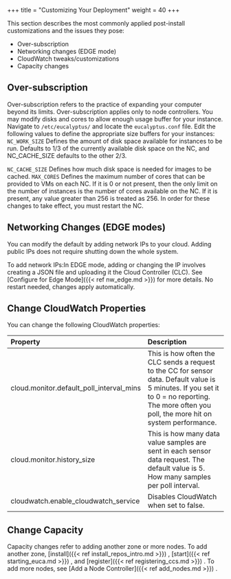 +++
title = "Customizing Your Deployment"
weight = 40
+++

This section describes the most commonly applied post-install customizations and the issues they pose: 

* Over-subscription 
* Networking changes (EDGE mode) 
* CloudWatch tweaks/customizations 
* Capacity changes

## Over-subscription
Over-subscription refers to the practice of expanding your computer beyond its limits. Over-subscription applies only to node controllers. You may modify disks and cores to allow enough usage buffer for your instance. Navigate to `/etc/eucalyptus/` and locate the `eucalyptus.conf` file. Edit the following values to define the appropriate size buffers for your instances: `NC_WORK_SIZE` Defines the amount of disk space available for instances to be run. Defaults to 1/3 of the currently available disk space on the NC, and NC_CACHE_SIZE defaults to the other 2/3. 

`NC_CACHE_SIZE` Defines how much disk space is needed for images to be cached. `MAX_CORES` Defines the maximum number of cores that can be provided to VMs on each NC. If it is 0 or not present, then the only limit on the number of instances is the number of cores available on the NC. If it is present, any value greater than 256 is treated as 256. In order for these changes to take effect, you must restart the NC. 


## Networking Changes (EDGE modes)
You can modify the default by adding network IPs to your cloud. Adding public IPs does not require shutting down the whole system.

To add network IPs:In EDGE mode, adding or changing the IP involves creating a JSON file and uploading it the Cloud Controller (CLC). See [Configure for Edge Mode]({{< ref nw_edge.md >}}) for more details. No restart needed, changes apply automatically. 


## Change CloudWatch Properties
You can change the following CloudWatch properties:

| Property | Description | 
|  :---- |  :---- | 
| cloud.monitor.default_poll_interval_mins | This is how often the CLC sends a request to the CC for sensor data. Default value is 5 minutes. If you set it to 0 = no reporting. The more often you poll, the more hit on system performance. | 
| cloud.monitor.history_size | This is how many data value samples are sent in each sensor data request. The default value is 5. How many samples per poll interval. | 
| cloudwatch.enable_cloudwatch_service | Disables CloudWatch when set to false. | 


## Change Capacity
Capacity changes refer to adding another zone or more nodes. To add another zone, [install]({{< ref install_repos_intro.md >}}) , [start]({{< ref starting_euca.md >}}) , and [register]({{< ref registering_ccs.md >}}) . To add more nodes, see [Add a Node Controller]({{< ref add_nodes.md >}}) . 
